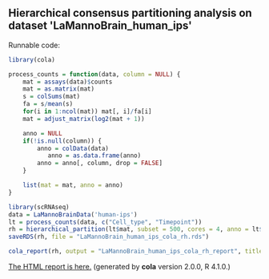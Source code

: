 
## Hierarchical consensus partitioning analysis on dataset 'LaMannoBrain_human_ips'

Runnable code:

```r
library(cola)

process_counts = function(data, column = NULL) {
    mat = assays(data)$counts
    mat = as.matrix(mat)
    s = colSums(mat)
    fa = s/mean(s)
    for(i in 1:ncol(mat)) mat[, i]/fa[i]
    mat = adjust_matrix(log2(mat + 1))

    anno = NULL
    if(!is.null(column)) {
        anno = colData(data)
           anno = as.data.frame(anno)
        anno = anno[, column, drop = FALSE]
    }

    list(mat = mat, anno = anno)
}

library(scRNAseq)
data = LaMannoBrainData('human-ips')
lt = process_counts(data, c("Cell_type", "Timepoint"))
rh = hierarchical_partition(lt$mat, subset = 500, cores = 4, anno = lt$anno)
saveRDS(rh, file = "LaMannoBrain_human_ips_cola_rh.rds")

cola_report(rh, output = "LaMannoBrain_human_ips_cola_rh_report", title = "cola Report for Hierarchical Partitioning - 'LaMannoBrain_human_ips'")
```

[The HTML report is here.](https://cola-rh.github.io/LaMannoBrain_human_ips/LaMannoBrain_human_ips_cola_rh_report/cola_hc.html) (generated by __cola__ version 2.0.0, R 4.1.0.)

